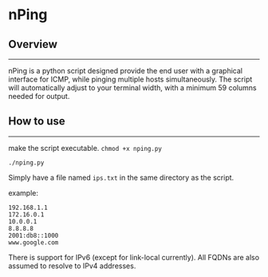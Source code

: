 # nPing

## Overview
---
nPing is a python script designed provide the end user with a graphical interface for ICMP, while pinging multiple hosts simultaneously. The script will automatically adjust to your terminal width, with a minimum 59 columns needed for output. 

## How to use
---
make the script executable. `chmod +x nping.py`
```
./nping.py
```

Simply have a file named `ips.txt` in the same directory as the script. 

example:
```
192.168.1.1
172.16.0.1
10.0.0.1
8.8.8.8
2001:db8::1000
www.google.com
```

There is support for IPv6 (except for link-local currently).
All FQDNs are also assumed to resolve to IPv4 addresses.



